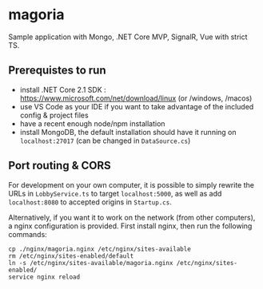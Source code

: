 # magoria
Sample application with Mongo, .NET Core MVP, SignalR, Vue with strict TS.

## Prerequistes to run
- install .NET Core 2.1 SDK : https://www.microsoft.com/net/download/linux (or /windows, /macos)
- use VS Code as your IDE if you want to take advantage of the included config & project files
- have a recent enough node/npm installation
- install MongoDB, the default installation should have it running on `localhost:27017` (can be changed in `DataSource.cs`)

## Port routing & CORS
For development on your own computer, it is possible to simply rewrite the URLs in `LobbyService.ts` to target `localhost:5000`, as well as add `localhost:8080` to accepted origins in `Startup.cs`.

Alternatively, if you want it to work on the network (from other computers), a nginx configuration is provided. First install nginx, then run the following commands:
```
cp ./nginx/magoria.nginx /etc/nginx/sites-available
rm /etc/nginx/sites-enabled/default
ln -s /etc/nginx/sites-available/magoria.nginx /etc/nginx/sites-enabled/
service nginx reload
```
